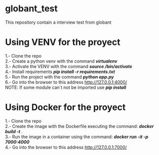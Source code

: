 # globant_test
This repository contain a interview test from globant

# Using VENV for the proyect
1.- Clone the repo
<br>
2.- Create a python venv with the command ***virtualenv <NAME>***
<br>
3.- Activate the VENV with the command ***source <NAME>/bin/activate***
<br>
4.- Install requirements ***pip install -r requirements.txt***
<br>
5.- Run the project with the command ***python app.py***
<br>
6.- Go into the browser to this address http://127.0.0.1:4000/
<br>
NOTE:  If some module can´t not be imported use ***pip install <NAME MODULE>***
  


# Using Docker for the proyect
1.- Clone the repo
<br>
2.- Create the image with the Dockerfile executing the command: ***docker build -t <NAME IMAGE>***.
<br>
3.- Run the image in a container using the command: ***docker run -it -p 7000:4000 <NAME IMAGE>***
<br>
4.- Go into the browser to this address http://127.0.0.1:7000/
